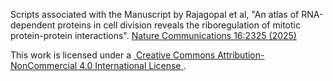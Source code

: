 Scripts associated with the Manuscript by Rajagopal et al, "An atlas of RNA-dependent proteins in cell division reveals the riboregulation of mitotic protein-protein interactions". <a href="https://doi.org/10.1038/s41467-025-57671-3" target="_blank"> Nature Communications 16:2325 (2025) </a> 

This work is licensed under a <a href="https://creativecommons.org/licenses/by/4.0/">
        Creative Commons Attribution-NonCommercial 4.0 International License
       </a>.
